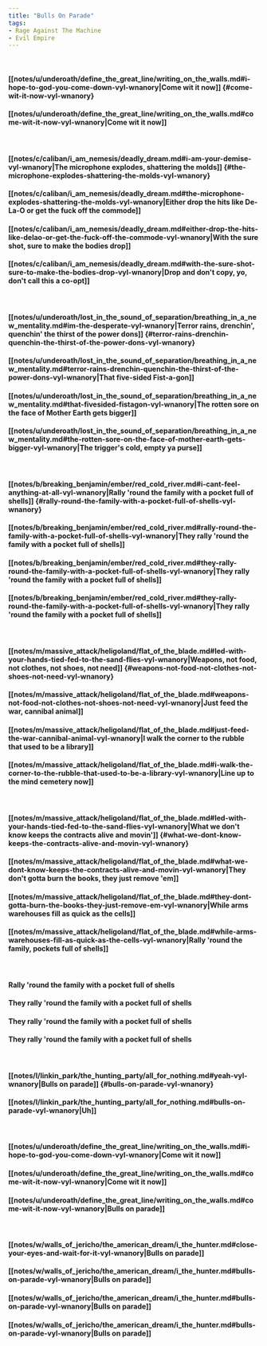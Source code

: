 ```yaml
---
title: "Bulls On Parade"
tags:
- Rage Against The Machine
- Evil Empire
---
```

&nbsp;
#### [[notes/u/underoath/define_the_great_line/writing_on_the_walls.md#i-hope-to-god-you-come-down-vyl-wnanory|Come wit it now]] {#come-wit-it-now-vyl-wnanory}
#### [[notes/u/underoath/define_the_great_line/writing_on_the_walls.md#come-wit-it-now-vyl-wnanory|Come wit it now]]
&nbsp;
#### [[notes/c/caliban/i_am_nemesis/deadly_dream.md#i-am-your-demise-vyl-wnanory|The microphone explodes, shattering the molds]] {#the-microphone-explodes-shattering-the-molds-vyl-wnanory}
#### [[notes/c/caliban/i_am_nemesis/deadly_dream.md#the-microphone-explodes-shattering-the-molds-vyl-wnanory|Either drop the hits like De-La-O or get the fuck off the commode]]
#### [[notes/c/caliban/i_am_nemesis/deadly_dream.md#either-drop-the-hits-like-delao-or-get-the-fuck-off-the-commode-vyl-wnanory|With the sure shot, sure to make the bodies drop]]
#### [[notes/c/caliban/i_am_nemesis/deadly_dream.md#with-the-sure-shot-sure-to-make-the-bodies-drop-vyl-wnanory|Drop and don't copy, yo, don't call this a co-opt]]
&nbsp;
#### [[notes/u/underoath/lost_in_the_sound_of_separation/breathing_in_a_new_mentality.md#im-the-desperate-vyl-wnanory|Terror rains, drenchin', quenchin' the thirst of the power dons]] {#terror-rains-drenchin-quenchin-the-thirst-of-the-power-dons-vyl-wnanory}
#### [[notes/u/underoath/lost_in_the_sound_of_separation/breathing_in_a_new_mentality.md#terror-rains-drenchin-quenchin-the-thirst-of-the-power-dons-vyl-wnanory|That five-sided Fist-a-gon]]
#### [[notes/u/underoath/lost_in_the_sound_of_separation/breathing_in_a_new_mentality.md#that-fivesided-fistagon-vyl-wnanory|The rotten sore on the face of Mother Earth gets bigger]]
#### [[notes/u/underoath/lost_in_the_sound_of_separation/breathing_in_a_new_mentality.md#the-rotten-sore-on-the-face-of-mother-earth-gets-bigger-vyl-wnanory|The trigger's cold, empty ya purse]]
&nbsp;
#### [[notes/b/breaking_benjamin/ember/red_cold_river.md#i-cant-feel-anything-at-all-vyl-wnanory|Rally 'round the family with a pocket full of shells]] {#rally-round-the-family-with-a-pocket-full-of-shells-vyl-wnanory}
#### [[notes/b/breaking_benjamin/ember/red_cold_river.md#rally-round-the-family-with-a-pocket-full-of-shells-vyl-wnanory|They rally 'round the family with a pocket full of shells]]
#### [[notes/b/breaking_benjamin/ember/red_cold_river.md#they-rally-round-the-family-with-a-pocket-full-of-shells-vyl-wnanory|They rally 'round the family with a pocket full of shells]]
#### [[notes/b/breaking_benjamin/ember/red_cold_river.md#they-rally-round-the-family-with-a-pocket-full-of-shells-vyl-wnanory|They rally 'round the family with a pocket full of shells]]
&nbsp;
#### [[notes/m/massive_attack/heligoland/flat_of_the_blade.md#led-with-your-hands-tied-fed-to-the-sand-flies-vyl-wnanory|Weapons, not food, not clothes, not shoes, not need]] {#weapons-not-food-not-clothes-not-shoes-not-need-vyl-wnanory}
#### [[notes/m/massive_attack/heligoland/flat_of_the_blade.md#weapons-not-food-not-clothes-not-shoes-not-need-vyl-wnanory|Just feed the war, cannibal animal]]
#### [[notes/m/massive_attack/heligoland/flat_of_the_blade.md#just-feed-the-war-cannibal-animal-vyl-wnanory|I walk the corner to the rubble that used to be a library]]
#### [[notes/m/massive_attack/heligoland/flat_of_the_blade.md#i-walk-the-corner-to-the-rubble-that-used-to-be-a-library-vyl-wnanory|Line up to the mind cemetery now]]
&nbsp;
#### [[notes/m/massive_attack/heligoland/flat_of_the_blade.md#led-with-your-hands-tied-fed-to-the-sand-flies-vyl-wnanory|What we don't know keeps the contracts alive and movin']] {#what-we-dont-know-keeps-the-contracts-alive-and-movin-vyl-wnanory}
#### [[notes/m/massive_attack/heligoland/flat_of_the_blade.md#what-we-dont-know-keeps-the-contracts-alive-and-movin-vyl-wnanory|They don't gotta burn the books, they just remove 'em]]
#### [[notes/m/massive_attack/heligoland/flat_of_the_blade.md#they-dont-gotta-burn-the-books-they-just-remove-em-vyl-wnanory|While arms warehouses fill as quick as the cells]]
#### [[notes/m/massive_attack/heligoland/flat_of_the_blade.md#while-arms-warehouses-fill-as-quick-as-the-cells-vyl-wnanory|Rally 'round the family, pockets full of shells]]
&nbsp;
#### Rally 'round the family with a pocket full of shells
#### They rally 'round the family with a pocket full of shells
#### They rally 'round the family with a pocket full of shells
#### They rally 'round the family with a pocket full of shells
&nbsp;
#### [[notes/l/linkin_park/the_hunting_party/all_for_nothing.md#yeah-vyl-wnanory|Bulls on parade]] {#bulls-on-parade-vyl-wnanory}
#### [[notes/l/linkin_park/the_hunting_party/all_for_nothing.md#bulls-on-parade-vyl-wnanory|Uh]]
&nbsp;
#### [[notes/u/underoath/define_the_great_line/writing_on_the_walls.md#i-hope-to-god-you-come-down-vyl-wnanory|Come wit it now]]
#### [[notes/u/underoath/define_the_great_line/writing_on_the_walls.md#come-wit-it-now-vyl-wnanory|Come wit it now]]
#### [[notes/u/underoath/define_the_great_line/writing_on_the_walls.md#come-wit-it-now-vyl-wnanory|Bulls on parade]]
&nbsp;
#### [[notes/w/walls_of_jericho/the_american_dream/i_the_hunter.md#close-your-eyes-and-wait-for-it-vyl-wnanory|Bulls on parade]]
#### [[notes/w/walls_of_jericho/the_american_dream/i_the_hunter.md#bulls-on-parade-vyl-wnanory|Bulls on parade]]
#### [[notes/w/walls_of_jericho/the_american_dream/i_the_hunter.md#bulls-on-parade-vyl-wnanory|Bulls on parade]]
#### [[notes/w/walls_of_jericho/the_american_dream/i_the_hunter.md#bulls-on-parade-vyl-wnanory|Bulls on parade]]
